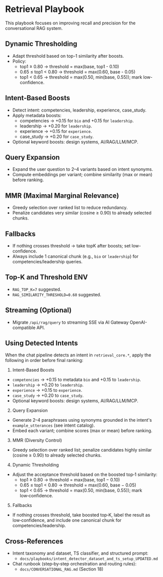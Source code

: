 # Retrieval Playbook

This playbook focuses on improving recall and precision for the conversational RAG system.

## Dynamic Thresholding
- Adapt threshold based on top-1 similarity after boosts.
- Policy:
  - top1 ≥ 0.80 → threshold = max(base, top1 - 0.10)
  - 0.65 ≤ top1 < 0.80 → threshold = max(0.60, base - 0.05)
  - top1 < 0.65 → threshold = max(0.50, min(base, 0.55)); mark low-confidence.

## Intent-Based Boosts
- Detect intent: competencies, leadership, experience, case_study.
- Apply metadata boosts:
  - competencies → +0.15 for `bio` and +0.15 for `leadership`.
  - leadership → +0.20 for `leadership`.
  - experience → +0.15 for `experience`.
  - case_study → +0.20 for `case_study`.
- Optional keyword boosts: design systems, AI/RAG/LLM/MCP.

## Query Expansion
- Expand the user question to 2–4 variants based on intent synonyms.
- Compute embeddings per variant; combine similarity (max or mean) before ranking.

## MMR (Maximal Marginal Relevance)
- Greedy selection over ranked list to reduce redundancy.
- Penalize candidates very similar (cosine ≥ 0.90) to already selected chunks.

## Fallbacks
- If nothing crosses threshold → take topK after boosts; set low-confidence.
- Always include 1 canonical chunk (e.g., `bio` or `leadership`) for competencies/leadership queries.

## Top-K and Threshold ENV
- `RAG_TOP_K=7` suggested.
- `RAG_SIMILARITY_THRESHOLD=0.60` suggested.

## Streaming (Optional)
- Migrate `/api/rag/query` to streaming SSE via AI Gateway OpenAI-compatible API.

## Using Detected Intents

When the chat pipeline detects an intent in `retrieval_core.*`, apply the following in order before final ranking:

1) Intent-Based Boosts
- `competencies` → +0.15 to metadata `bio` and +0.15 to `leadership`.
- `leadership` → +0.20 to `leadership`.
- `experience` → +0.15 to `experience`.
- `case_study` → +0.20 to `case_study`.
- Optional keyword boosts: design systems, AI/RAG/LLM/MCP.

2) Query Expansion
- Generate 2–4 paraphrases using synonyms grounded in the intent's `example_utterances` (see intent catalog).
- Embed each variant; combine scores (max or mean) before ranking.

3) MMR (Diversity Control)
- Greedy selection over ranked list; penalize candidates highly similar (cosine ≥ 0.90) to already selected chunks.

4) Dynamic Thresholding
- Adjust the acceptance threshold based on the boosted top‑1 similarity:
  - top1 ≥ 0.80 → threshold = max(base, top1 − 0.10)
  - 0.65 ≤ top1 < 0.80 → threshold = max(0.60, base − 0.05)
  - top1 < 0.65 → threshold = max(0.50, min(base, 0.55)); mark low‑confidence.

5) Fallbacks
- If nothing crosses threshold, take boosted top‑K, label the result as low‑confidence, and include one canonical chunk for competencies/leadership.

## Cross-References
- Intent taxonomy and dataset, TS classifier, and structured prompt:
  - `docs/playbooks/intent_detector_dataset_and_ts_setup_UPDATED.md`
- Chat runbook (step‑by‑step orchestration and routing rules):
  - `docs/CONVERSATIONAL_RAG.md` (Section 18)

<!-- CASCADE_APPEND_TARGET -->
